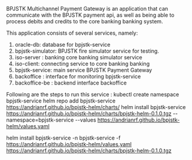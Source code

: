 BPJSTK Multichannel Payment Gateway is an application that can communicate with the BPJSTK payment api, as well as being able to process debits and credits to the core banking banking system.

This application consists of several services, namely:
1. oracle-db: database for bpjstk-service
2. bpjstk-simulator: BPJSTK fire simulator service for testing.
3. iso-server : banking core banking simulator service
4. iso-client: connecting service to core banking banking
5. bpjstk-service: main service BPJSTK Payment Gateway
6. backoffice : interface for monitoring bpjstk-service
7. backoffice-be : backend interface backoffice

Following are the steps to run this service :
kubectl create namespace bpjstk-service
helm repo add bpjstk-service https://andrianrf.github.io/bpjstk-helm/charts/
helm install bpjstk-service https://andrianrf.github.io/bpjstk-helm/charts/bpjstk-helm-0.1.0.tgz --namespace=bpjstk-service --values https://andrianrf.github.io/bpjstk-helm/values.yaml

helm install bpjstk-service -n bpjstk-service -f https://andrianrf.github.io/bpjstk-helm/values.yaml https://andrianrf.github.io/bpjstk-helm/charts/bpjstk-helm-0.1.0.tgz
